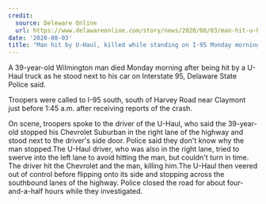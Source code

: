 ```yaml
---
credit:
  source: Deleware Online
  url: https://www.delawareonline.com/story/news/2020/08/03/man-hit-u-haul-killed-while-standing-95-monday-morning/5573151002/
date: '2020-08-03'
title: "Man hit by U-Haul, killed while standing on I-95 Monday morning, police say"
---
```

A 39-year-old Wilmington man died Monday morning after being hit by a U-Haul truck as he stood next to his car on Interstate 95, Delaware State Police said.

Troopers were called to I-95 south, south of Harvey Road near Claymont just before 1:45 a.m. after receiving reports of the crash.

On scene, troopers spoke to the driver of the U-Haul, who said the 39-year-old stopped his Chevrolet Suburban in the right lane of the highway and stood next to the driver's side door. Police said they don't know why the man stopped.The U-Haul driver, who was also in the right lane, tried to swerve into the left lane to avoid hitting the man, but couldn't turn in time. The driver hit the Chevrolet and the man, killing him.The U-Haul then veered out of control before flipping onto its side and stopping across the southbound lanes of the highway. Police closed the road for about four-and-a-half hours while they investigated.
